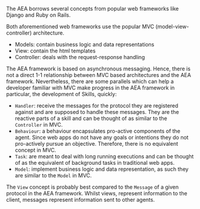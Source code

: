 The AEA borrows several concepts from popular web frameworks like Django and Ruby on Rails.

Both aforementioned web frameworks use the popular MVC (model-view-controller) architecture.

- Models: contain business logic and data representations
- View: contain the html templates
- Controller: deals with the request-response handling

The AEA framework is based on asynchronous messaging. Hence, there is not a direct 1-1 relationship between MVC based architectures and the AEA framework. Nevertheless, there are some parallels which can help a developer familiar with MVC make progress in the AEA framework in particular, the development of Skills, quickly:

- `Handler`: receive the messages for the protocol they are registered against and are supposed to handle these messages. They are the reactive parts of a skill and can be thought of as similar to the `Controller` in MVC.
- `Behaviour`: a behaviour encapsulates pro-active components of the agent. Since web apps do not have any goals or intentions they do not pro-actively pursue an objective. Therefore, there is no equivalent concept in MVC.
- `Task`: are meant to deal with long running executions and can be thought of as the equivalent of background tasks in traditional web apps.
- `Model`: implement business logic and data representation, as such they are similar to the `Model` in MVC.

The `View` concept is probably best compared to the `Message` of a given protocol in the AEA framework. Whilst views, represent information to the client, messages represent information sent to other agents.

<br />
